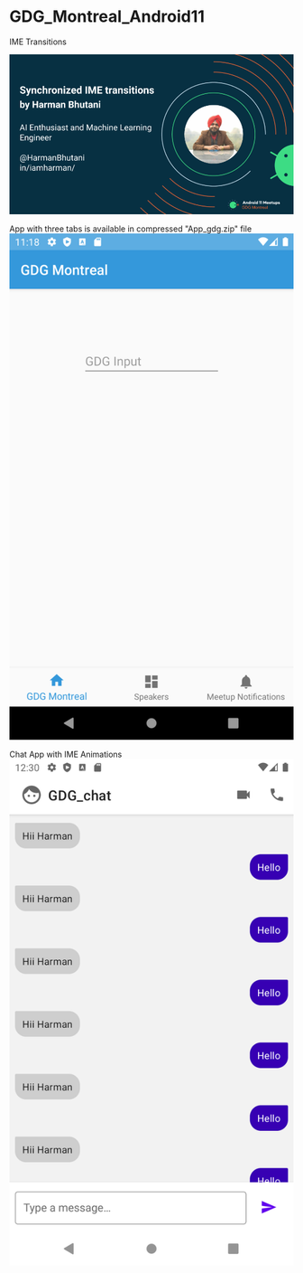 # GDG_Montreal_Android11
IME Transitions

![GDG Montreal Talk](Harman.png)


App with three tabs is available in compressed "App_gdg.zip" file
![GDG Tab App](b.png)

Chat App with IME Animations
![GDG chat App](a.png)
